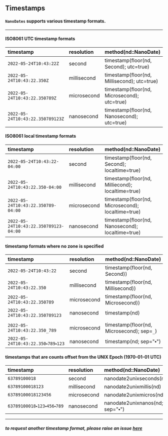 ## Timestamps

#### `NanoDates` supports various timestamp formats.

----

#### ISO8061 UTC timestamp formats

|               timestamp                | resolution  | method(nd::NanoDate)                           |
|:---------------------------------------|:------------|:-----------------------------------------------|
| `2022-05-24T10:43:22Z`                 | second      | timestamp(floor(nd, Second); utc=true)         |
| `2022-05-24T10:43:22.350Z`             | millisecond | timestamp(floor(nd, Millisecond); utc=true)    |
| `2022-05-24T10:43:22.350789Z`          | microsecond | timestamp(floor(nd, Microsecond); utc=true)    |
| `2022-05-24T10:43:22.350789123Z`       | nanosecond  | timestamp(floor(nd, Nanosecond); utc=true)     |

#### ISO8061 local timestamp formats

|               timestamp                | resolution  | method(nd::NanoDate)                           |
|:---------------------------------------|:------------|:-----------------------------------------------|
| `2022-05-24T10:43:22-04:00`            | second      | timestamp(floor(nd, Second); localtime=true)       |
| `2022-05-24T10:43:22.350-04:00`        | millisecond | timestamp(floor(nd, Milliecond); localtime=true)   |
| `2022-05-24T10:43:22.350789-04:00`     | microsecond | timestamp(floor(nd, Microsecond); localtime=true)  |
| `2022-05-24T10:43:22.350789123-04:00`  | nanosecond  | timestamp(floor(nd, Nanosecond); localtime=true)   |

#### timestamp formats where no zone is specified

|               timestamp                | resolution  |  method(nd::NanoDate)             |
|:---------------------------------------|:------------|:----------------------------------|
| `2022-05-24T10:43:22`                  | second      | timestamp(floor(nd, Second))      |
| `2022-05-24T10:43:22.350`              | millisecond | timestamp(floor(nd, Millisecond)) |
| `2022-05-24T10:43:22.350789`           | microsecond | timestamp(floor(nd, Microsecond)) |
| `2022-05-24T10:43:22.350789123`        | nanosecond  | timestamp(nd)                     |
|                                        |             |                                   |
| `2022-05-24T10:43:22.350_789`          | microsecond | timestamp(floor(nd, Microsecond); sep=`_`) |
| `2022-05-24T10:43:22.350⬩789⬩123`      | nanosecond  | timestamp(nd; sep="⬩")                     |

#### timestamps that are counts offset from the UNIX Epoch (1970-01-01 UTC)

|               timestamp                | resolution  | method(nd::NanoDate)                |
|:---------------------------------------|:------------|:------------------------------------|
| `63789100018`                          | second      | nanodate2unixseconds(nd)            |
| `63789100018123`                       | millisecond | nanodate2unixmillis(nd)             |
| `63789100018123456`                    | microsecond | nanodate2unixmicros(nd)             |
| `63789100018⬩123⬩456⬩789`              | nanosecond  |  nanodate2unixnanos(nd; sep="⬩")    |


----

##### *to request another timestamp format, please raise an issue [here](https://github.com/JeffreySarnoff/NanoDates.jl/issues)*
